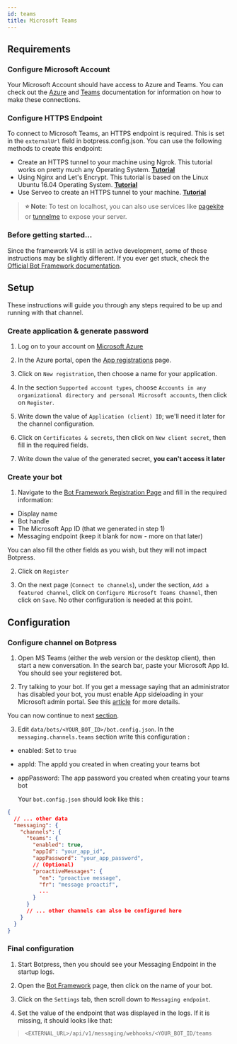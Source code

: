 ```yaml
---
id: teams
title: Microsoft Teams
---
```


## Requirements

### Configure Microsoft Account

Your Microsoft Account should have access to Azure and Teams. You can check out the [Azure](https://docs.microsoft.com/en-us/azure/devops/?view=azure-devops) and [Teams](https://docs.microsoft.com/en-us/microsoftteams/) documentation for information on how to make these connections.

### Configure HTTPS Endpoint

To connect to Microsoft Teams, an HTTPS endpoint is required. This is set in the `externalUrl` field in botpress.config.json. You can use the following methods to create this endpoint:

- Create an HTTPS tunnel to your machine using Ngrok. This tutorial works on pretty much any Operating System. [**Tutorial**](https://api.slack.com/tutorials/tunneling-with-ngrok)
- Using Nginx and Let's Encrypt. This tutorial is based on the Linux Ubuntu 16.04 Operating System. [**Tutorial**](https://www.digitalocean.com/community/tutorials/how-to-secure-nginx-with-let-s-encrypt-on-ubuntu-16-04)
- Use Serveo to create an HTTPS tunnel to your machine. [**Tutorial**](https://medium.com/automationmaster/how-to-forward-my-local-port-to-public-using-serveo-4979f352a3bf)

> **⭐ Note**: To test on localhost, you can also use services like [pagekite](https://pagekite.net/) or [tunnelme](https://localtunnel.github.io/www/) to expose your server.

### Before getting started...

Since the framework V4 is still in active development, some of these instructions may be slightly different. If you ever get stuck, check the [Official Bot Framework documentation](https://docs.microsoft.com/en-us/microsoftteams/platform/concepts/bots/bots-create).

## Setup

These instructions will guide you through any steps required to be up and running with that channel.

### Create application & generate password

1. Log on to your account on [Microsoft Azure](https://azure.microsoft.com)

2. In the Azure portal, open the [App registrations](https://portal.azure.com#blade/Microsoft_AAD_RegisteredApps/ApplicationsListBlade) page.

3. Click on `New registration`, then choose a name for your application.

4. In the section `Supported account types`, choose `Accounts in any organizational directory and personal Microsoft accounts`, then click on `Register`.

5. Write down the value of `Application (client) ID`; we'll need it later for the channel configuration.

6. Click on `Certificates & secrets`, then click on `New client secret`, then fill in the required fields.

7. Write down the value of the generated secret, **you can't access it later**

### Create your bot

1. Navigate to the [Bot Framework Registration Page](https://dev.botframework.com/bots/new) and fill in the required information:

- Display name
- Bot handle
- The Microsoft App ID (that we generated in step 1)
- Messaging endpoint (keep it blank for now - more on that later)

You can also fill the other fields as you wish, but they will not impact Botpress.

2. Click on `Register`

3. On the next page (`Connect to channels`), under the section, `Add a featured channel`, click on `Configure Microsoft Teams Channel`, then click on `Save`. No other configuration is needed at this point.

## Configuration

### Configure channel on Botpress

1. Open MS Teams (either the web version or the desktop client), then start a new conversation. In the search bar, paste your Microsoft App Id. You should see your registered bot.

2. Try talking to your bot. If you get a message saying that an administrator has disabled your bot, you must enable App sideloading in your Microsoft admin portal. See this [article](https://docs.microsoft.com/en-us/microsoftteams/enable-features-office-365) for more details.

You can now continue to next [section](#setting-up-ms-teams-channel-from-an-already-configured-ms-bot-with-an-appid-and-password).

3. Edit `data/bots/<YOUR_BOT_ID>/bot.config.json`. In the `messaging.channels.teams` section write this configuration :

- enabled: Set to `true`
- appId: The appId you created in when creating your teams bot
- appPassword: The app password you created when creating your teams bot

  Your `bot.config.json` should look like this :

```json
{
  // ... other data
  "messaging": {
    "channels": {
      "teams": {
        "enabled": true,
        "appId": "your_app_id",
        "appPassword": "your_app_password",
        // (Optional)
        "proactiveMessages": {
          "en": "proactive message",
          "fr": "message proactif",
          ...
        }
      }
      // ... other channels can also be configured here
    }
  }
}
```

### Final configuration

1. Start Botpress, then you should see your Messaging Endpoint in the startup logs.

2. Open the [Bot Framework](https://dev.botframework.com/bots) page, then click on the name of your bot.

3. Click on the `Settings` tab, then scroll down to `Messaging endpoint`.

4. Set the value of the endpoint that was displayed in the logs. If it is missing, it should looks like that:

> `<EXTERNAL_URL>/api/v1/messaging/webhooks/<YOUR_BOT_ID/teams`
